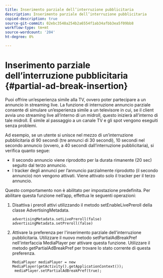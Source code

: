```yaml
---
title: Inserimento parziale dell’interruzione pubblicitaria
description: Inserimento parziale dell’interruzione pubblicitaria
copied-description: true
source-git-commit: 02ebc3548a254b2a6554f1ab34afbb3ea5f09bb8
workflow-type: tm+mt
source-wordcount: '204'
ht-degree: 0%

---
```


# Inserimento parziale dell’interruzione pubblicitaria {#partial-ad-break-insertion}

Puoi offrire un’esperienza simile alla TV, ovvero poter partecipare a un annuncio in streaming live. La funzione di interruzione annuncio parziale consente di simulare un’esperienza simile a un televisore in cui, se il client avvia uno streaming live all’interno di un midroll, questo inizierà all’interno di tale midroll. È simile al passaggio a un canale TV e gli spot vengono eseguiti senza problemi.

Ad esempio, se un utente si unisce nel mezzo di un’interruzione pubblicitaria di 90 secondi (tre annunci di 30 secondi), 10 secondi nel secondo annuncio (ovvero, a 40 secondi dall’interruzione pubblicitaria), si verifica quanto segue:

* Il secondo annuncio viene riprodotto per la durata rimanente (20 sec) seguito dal terzo annuncio.
* I tracker degli annunci per l’annuncio parzialmente riprodotto (il secondo annuncio) non vengono attivati. Viene attivato solo il tracker per il terzo annuncio.

Questo comportamento non è abilitato per impostazione predefinita. Per abilitare questa funzione nell’app, effettua le seguenti operazioni:

1. Disattiva i preroll attivi utilizzando il metodo setEnableLivePreroll della classe AdvertisingMetadata.

   ```
   advertisingMetadata.setLivePreroll(false)  
   advertisingMetadata.setPreroll(false)
   ```

1. Attivare la preferenza per l&#39;inserimento parziale dell&#39;interruzione pubblicitaria. Utilizzare il nuovo metodo setPartialAdBreakPref nell&#39;interfaccia MediaPlayer per attivare questa funzione. Utilizzare il metodo getPartialAdBreakPref per trovare lo stato corrente di questa preferenza.

   ```
   MediaPlayer mediaPlayer = new MediaPlayer(getActivity().getApplicationContext()); 
    mediaPlayer.setPartialAdBreakPref(true);
   ```
